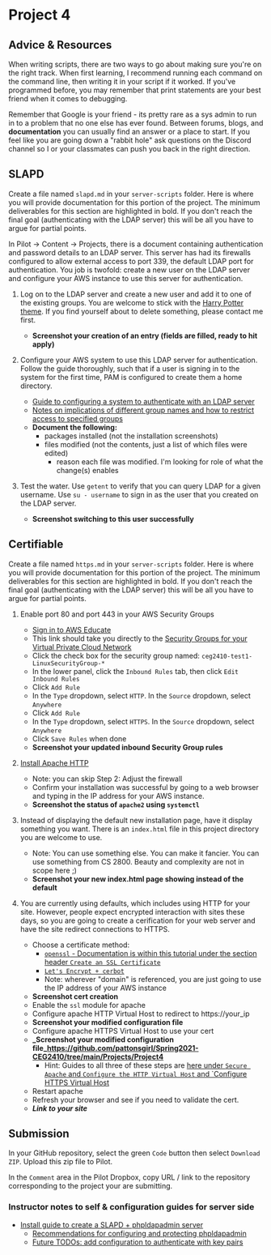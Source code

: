 # Project 4

## Advice & Resources

When writing scripts, there are two ways to go about making sure you're on the right track.  When first learning, I recommend running each command on the command line, then writing it in your script if it worked.  If you've programmed before, you may remember that print statements are your best friend when it comes to debugging.

Remember that Google is your friend - its pretty rare as a sys admin to run in to a problem that no one else has ever found.  Between forums, blogs, and **documentation** you can usually find an answer or a place to start.  If you feel like you are going down a "rabbit hole" ask questions on the Discord channel so I or your classmates can push you back in the right direction.

## SLAPD

Create a file named `slapd.md` in your `server-scripts` folder.  Here is where you will provide documentation for this portion of the project.  The minimum deliverables for this section are highlighted in bold.  If you don't reach the final goal (authenticating with the LDAP server) this will be all you have to argue for partial points.

In Pilot -> Content -> Projects, there is a document containing authentication and password details to an LDAP server.  This server has had its firewalls configured to allow external access to port 339, the default LDAP port for authentication.  You job is twofold: create a new user on the LDAP server and configure your AWS instance to use this server for authentication.

1. Log on to the LDAP server and create a new user and add it to one of the existing groups.  You are welcome to stick with the [Harry Potter theme](https://en.wikipedia.org/wiki/List_of_Harry_Potter_characters).  If you find yourself about to delete something, please contact me first.
    - **Screenshot your creation of an entry (fields are filled, ready to hit apply)**

2. Configure your AWS system to use this LDAP server for authentication.  Follow the guide thoroughly, such that if a user is signing in to the system for the first time, PAM is configured to create them a home directory.
    - [Guide to configuring a system to authenticate with an LDAP server](https://computingforgeeks.com/how-to-configure-ubuntu-as-ldap-client/)
    - [Notes on implications of different group names and how to restrict access to specified groups](https://www.digitalocean.com/community/tutorials/how-to-authenticate-client-computers-using-ldap-on-an-ubuntu-12-04-vps)
    - **Document the following:**
        - packages installed (not the installation screenshots)
        - files modified (not the contents, just a list of which files were edited)
            - reason each file was modified.  I'm looking for role of what the change(s) enables

3. Test the water.  Use `getent` to verify that you can query LDAP for a given username.  Use `su - username` to sign in as the user that you created on the LDAP server.
    - **Screenshot switching to this user successfully**

## Certifiable

Create a file named `https.md` in your `server-scripts` folder.  Here is where you will provide documentation for this portion of the project.  The minimum deliverables for this section are highlighted in bold.  If you don't reach the final goal (authenticating with the LDAP server) this will be all you have to argue for partial points.

1. Enable port 80 and port 443 in your AWS Security Groups
    - [Sign in to AWS Educate](https://www.awseducate.com/student/s/)
    - This link should take you directly to the [Security Groups for your Virtual Private Cloud Network](https://console.aws.amazon.com/ec2/v2/home?region=us-east-1#SecurityGroups:)
    - Click the check box for the security group named: `ceg2410-test1-LinuxSecurityGroup-*`
    - In the lower panel, click the `Inbound Rules` tab, then click `Edit Inbound Rules`
    - Click `Add Rule`
    - In the `Type` dropdown, select `HTTP`. In the `Source` dropdown, select `Anywhere`
    - Click `Add Rule`
    - In the `Type` dropdown, select `HTTPS`. In the `Source` dropdown, select `Anywhere`
    - Click `Save Rules` when done
    - **Screenshot your updated inbound Security Group rules**

2. [Install Apache HTTP](https://www.digitalocean.com/community/tutorials/how-to-install-the-apache-web-server-on-ubuntu-16-04)
    - Note: you can skip Step 2: Adjust the firewall 
    - Confirm your installation was successful by going to a web browser and typing in the IP address for your AWS instance.
    - **Screenshot the status of `apache2` using `systemctl`**

3. Instead of displaying the default new installation page, have it display something you want.  There is an `index.html` file in this project directory you are welcome to use.
    - Note: You can use something else.  You can make it fancier.  You can use something from CS 2800.  Beauty and complexity are not in scope here ;)
    - **Screenshot your new index.html page showing instead of the default**

4. You are currently using defaults, which includes using HTTP for your site.  However, people expect encrypted interaction with sites these days, so you are going to create a cerification for your web server and have the site redirect connections to HTTPS.
    - Choose a certificate method:
        - [`openssl` - Documentation is within this tutorial under the section header `Create an SSL Certificate`](https://www.digitalocean.com/community/tutorials/how-to-install-and-configure-openldap-and-phpldapadmin-on-an-ubuntu-14-04-server)
        - [`Let's Encrypt + cerbot`](https://www.digitalocean.com/community/tutorials/how-to-secure-apache-with-let-s-encrypt-on-ubuntu-16-04)
        - Note: wherever "domain" is referenced, you are just going to use the IP address of your AWS instance
    - **Screenshot cert creation**
    - Enable the `ssl` module for apache
    - Configure apache HTTP Virtual Host to redirect to https://your_ip
    - **Screenshot your modified configuration file**
    - Configure apache HTTPS Virtual Host to use your cert
    - **_Screenshot your modified configuration file_https://github.com/pattonsgirl/Spring2021-CEG2410/tree/main/Projects/Project4**
        - Hint: Guides to all three of these steps are [here under `Secure Apache` and `Configure the HTTP Virtual Host` and `Configure HTTPS Virtual Host](https://www.digitalocean.com/community/tutorials/how-to-install-and-configure-openldap-and-phpldapadmin-on-an-ubuntu-14-04-server) 
    - Restart apache 
    - Refresh your browser and see if you need to validate the cert.
    - **_Link to your site_**

## Submission

In your GitHub repository, select the green `Code` button then select `Download ZIP`. Upload this zip file to Pilot.

In the `Comment` area in the Pilot Dropbox, copy URL / link to the repository corresponding to the project your are submitting.

### Instructor notes to self & configuration guides for server side

- [Install guide to create a SLAPD + phpldapadmin server](https://www.digitalocean.com/community/tutorials/how-to-install-and-configure-a-basic-ldap-server-on-an-ubuntu-12-04-vps)
    - [Recommendations for configuring and protecting phpldapadmin](https://www.digitalocean.com/community/tutorials/how-to-install-and-configure-openldap-and-phpldapadmin-on-an-ubuntu-14-04-server)
    - [Future TODOs: add configuration to authenticate with key pairs](https://serverfault.com/questions/653792/ssh-key-authentication-using-ldap)
